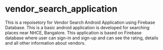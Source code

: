 # vendor_search_application
This is a repoisetory for Vendor Search Android Application using Firebase Database.
This is a basic android application is developed for searching places near NHCE, Bangalore. This application is based on Firebase database where user can sign-in and sign-up and can see the rating, details and all other information about vendors.
